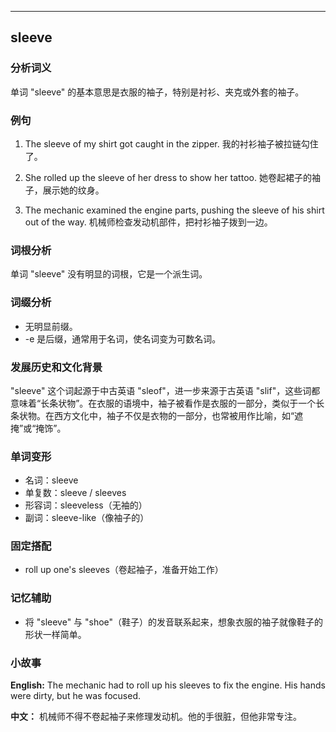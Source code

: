 
---------------
## sleeve
### 分析词义
单词 "sleeve" 的基本意思是衣服的袖子，特别是衬衫、夹克或外套的袖子。

### 例句
1. The sleeve of my shirt got caught in the zipper.
   我的衬衫袖子被拉链勾住了。

2. She rolled up the sleeve of her dress to show her tattoo.
   她卷起裙子的袖子，展示她的纹身。

3. The mechanic examined the engine parts, pushing the sleeve of his shirt out of the way.
   机械师检查发动机部件，把衬衫袖子拨到一边。

### 词根分析
单词 "sleeve" 没有明显的词根，它是一个派生词。

### 词缀分析
- 无明显前缀。
- -e 是后缀，通常用于名词，使名词变为可数名词。

### 发展历史和文化背景
"sleeve" 这个词起源于中古英语 "sleof"，进一步来源于古英语 "slif"，这些词都意味着“长条状物”。在衣服的语境中，袖子被看作是衣服的一部分，类似于一个长条状物。在西方文化中，袖子不仅是衣物的一部分，也常被用作比喻，如“遮掩”或“掩饰”。

### 单词变形
- 名词：sleeve
- 单复数：sleeve / sleeves
- 形容词：sleeveless（无袖的）
- 副词：sleeve-like（像袖子的）

### 固定搭配
- roll up one's sleeves（卷起袖子，准备开始工作）

### 记忆辅助
- 将 "sleeve" 与 "shoe"（鞋子）的发音联系起来，想象衣服的袖子就像鞋子的形状一样简单。

### 小故事
**English:**
The mechanic had to roll up his sleeves to fix the engine. His hands were dirty, but he was focused.

**中文：**
机械师不得不卷起袖子来修理发动机。他的手很脏，但他非常专注。

